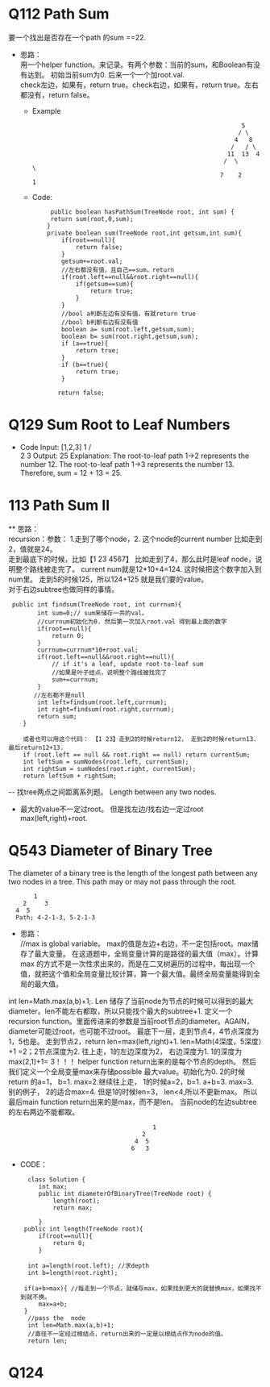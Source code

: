 # Q112 Path Sum 
要一个找出是否存在一个path 的sum ==22.   
* 思路：      
用一个helper function。来记录。有两个参数：当前的sum，和Boolean有没有达到。   初始当前sum为0. 后来一个一个加root.val.  
check左边，如果有，return true。check右边，如果有，return true。左右都没有，return false。

 
  * Example
  
  
            
                                                                  5
                                                                 / \
                                                                4   8
                                                               /   / \
                                                              11  13  4
                                                             /  \      \
                                                            7    2      1

  * Code: 
  
             public boolean hasPathSum(TreeNode root, int sum) {
             return sum(root,0,sum);
            }
            private boolean sum(TreeNode root,int getsum,int sum){
                if(root==null){
                    return false;
                }
                getsum+=root.val;
                //左右都没有值，且自己==sum，return
                if(root.left==null&&root.right==null){
                    if(getsum==sum){
                        return true;
                    }
                }
                //bool a判断左边有没有值，有就return true
                //bool b判断右边有没有值
                boolean a= sum(root.left,getsum,sum);
                boolean b= sum(root.right,getsum,sum);
                if (a==true){
                    return true;
                }
                if (b==true){
                    return true;
                }

               return false;


# Q129 Sum Root to Leaf Numbers
* Code
                        Input: [1,2,3]
                            1
                           / \
                          2   3
Output: 25
Explanation:
The root-to-leaf path 1->2 represents the number 12.
The root-to-leaf path 1->3 represents the number 13.
Therefore, sum = 12 + 13 = 25.

# 113 Path Sum II

** 思路：   
recursion：参数： 1.走到了哪个node，2. 这个node的current number 比如走到2，值就是24。    
走到最底下的时候，比如【1 23 4567】 比如走到了4，那么此时是leaf node，说明整个路线被走完了。 current num就是12*10+4=124. 这时候把这个数字加入到num里。 走到5的时候125，所以124+125 就是我们要的value。      
对于右边subtree也做同样的事情。


     public int findsum(TreeNode root, int currnum){
            int sum=0;// sum来储存一共的val。
            //currnum初始化为0. 然后第一次加入root.val 得到最上面的数字
            if(root==null){
                return 0;
            }
            currnum=currnum*10+root.val;
            if(root.left==null&&root.right==null){
                // if it's a leaf, update root-to-leaf sum
                //如果是叶子结点，说明整个路线被找完了
                sum+=currnum;
            }
           //左右都不是null
            int left=findsum(root.left,currnum);
            int right=findsum(root.right,currnum);
            return sum;
        }
        
        或者也可以用这个代码： 【1 23】走到2的时候return12， 走到2的时候return13.  最后return12+13. 
        if (root.left == null && root.right == null) return currentSum;
        int leftSum = sumNodes(root.left, currentSum);
        int rightSum = sumNodes(root.right, currentSum);
        return leftSum + rightSum;
        
-- 找tree两点之间距离系列题。 Length between any two nodes. 

* 最大的value不一定过root。 但是找左边/找右边一定过root max(left,right)+root.

 # Q543 Diameter of Binary Tree
 The diameter of a binary tree is the length of the longest path between any two nodes in a tree. This path may or may not pass through the root.
 
           1
        2     3
      4  5
      Path; 4-2-1-3, 5-2-1-3
 
 * 思路：  
 //max is global variable。 max的值是左边+右边，不一定包括root。max储存了最大变量。
 在这道题中，全局变量计算的是路径的最大值（max）。计算 max 的方式不是一次性求出来的，而是在二叉树遍历的过程中，每出现一个值，就把这个值和全局变量比较计算，算一个最大值。最终全局变量能得到全局的最大值。


 int len=Math.max(a,b)+1;. Len 储存了当前node为节点的时候可以得到的最大diameter。len不能左右都取，所以只能找个最大的subtree+1. 
 定义一个recursion function。里面传进来的参数是当前root节点的diameter。AGAIN，diameter可能过root，也可能不过root。 
 最底下一层，走到节点4，4节点深度为1，5也是。 走到节点2，return len=max(left,right)+1. len=Math(4深度，5深度）+1 =2；2节点深度为2.
 往上走，1的左边深度为2， 右边深度为1. 1的深度为max(2,1)+1= 3！！！ 
 helper function return出来的是每个节点的depth。 
 然后我们定义一个全局变量max来存储possible 最大value。初始化为0. 2的时候return 的a=1， b=1. max=2.继续往上走， 1的时候a=2，b=1. a+b=3. max=3.  
 别的例子， 2的适合max=4. 但是1的时候len=3， len<4,所以不更新max。 所以最后main function return出来的是max，而不是len。 当前node的左边subtree的左右两边不能都取。
 
                                            1  
                                         2
                                       4  5
                                      6   3
                          
 
* CODE：

        class Solution {
           int max;
           public int diameterOfBinaryTree(TreeNode root) {
               length(root);
               return max;

           }
       public int length(TreeNode root){
           if(root==null){
               return 0;
           }
       
        int a=length(root.left); //求depth
        int b=length(root.right);
       
       if(a+b>max){ //每走到一个节点，就储存max，如果找到更大的就替换max，如果找不到就不换。
           max=a+b;
       }
        //pass the  node
        int len=Math.max(a,b)+1;
        //直径不一定经过根结点，return出来的一定是以根结点作为node的值。
        return len; 
 
 
 
 
 
 
 # Q124 

